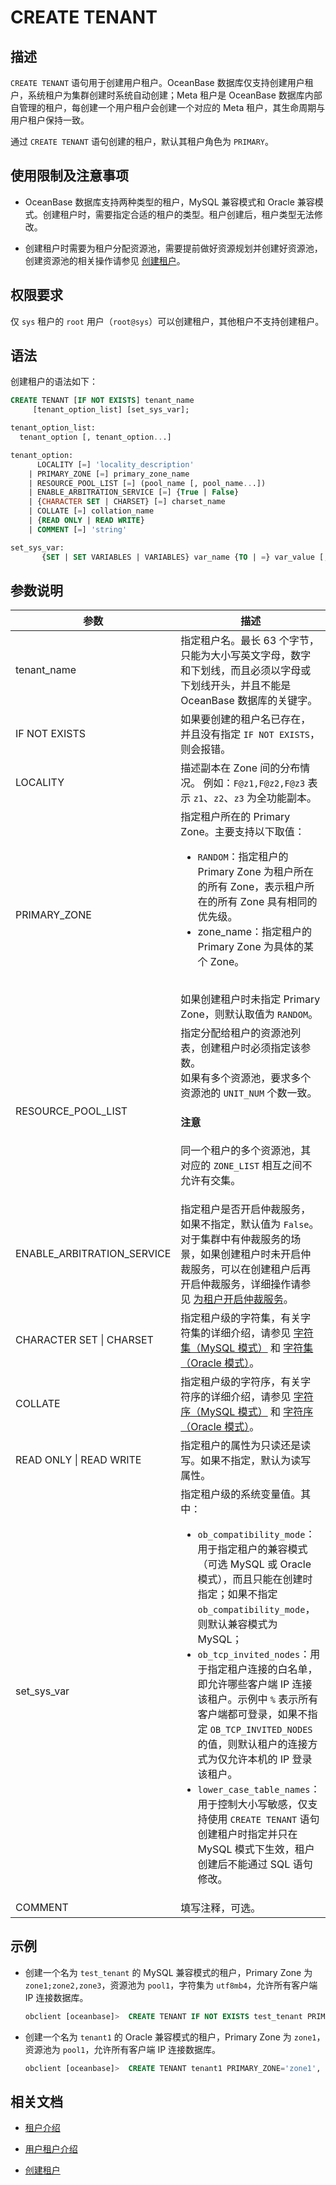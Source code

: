 # CREATE TENANT

## 描述

`CREATE TENANT` 语句用于创建用户租户。OceanBase 数据库仅支持创建用户租户，系统租户为集群创建时系统自动创建；Meta 租户是 OceanBase 数据库内部自管理的租户，每创建一个用户租户会创建一个对应的 Meta 租户，其生命周期与用户租户保持一致。

通过 `CREATE TENANT` 语句创建的租户，默认其租户角色为 `PRIMARY`。

## 使用限制及注意事项

* OceanBase 数据库支持两种类型的租户，MySQL 兼容模式和 Oracle 兼容模式。创建租户时，需要指定合适的租户的类型。租户创建后，租户类型无法修改。

* 创建租户时需要为租户分配资源池，需要提前做好资源规划并创建好资源池，创建资源池的相关操作请参见 [创建租户](../../../../600.manage/200.tenant-management/600.common-tenant-operations/200.manage-create-tenant.md)。

## 权限要求

仅 `sys` 租户的 `root` 用户（`root@sys`）可以创建租户，其他租户不支持创建租户。

## 语法

创建租户的语法如下：

```sql
CREATE TENANT [IF NOT EXISTS] tenant_name 
     [tenant_option_list] [set_sys_var];

tenant_option_list: 
  tenant_option [, tenant_option...]

tenant_option:  
      LOCALITY [=] 'locality_description'
    | PRIMARY_ZONE [=] primary_zone_name 
    | RESOURCE_POOL_LIST [=] (pool_name [, pool_name...]) 
    | ENABLE_ARBITRATION_SERVICE [=] {True | False} 
    | {CHARACTER SET | CHARSET} [=] charset_name 
    | COLLATE [=] collation_name 
    | {READ ONLY | READ WRITE}
    | COMMENT [=] 'string' 

set_sys_var:
       {SET | SET VARIABLES | VARIABLES} var_name {TO | =} var_value [,var_name {TO | =} var_value...]
```

## 参数说明

|          参数            |                描述                                                                                                      |
|--------------------------|--------------------------------------------------------------------------------------------------------------------------|
| tenant_name              | 指定租户名。最长 63 个字节，只能为大小写英文字母，数字和下划线，而且必须以字母或下划线开头，并且不能是 OceanBase 数据库的关键字。 |
| IF NOT EXISTS            | 如果要创建的租户名已存在，并且没有指定 `IF NOT EXISTS`，则会报错。    |
| LOCALITY                 | 描述副本在 Zone 间的分布情况。 例如：`F@z1,F@z2,F@z3` 表示 `z1`、`z2`、`z3` 为全功能副本。     |
| PRIMARY_ZONE             | 指定租户所在的 Primary Zone。主要支持以下取值：<ul><li>`RANDOM`：指定租户的 Primary Zone 为租户所在的所有 Zone，表示租户所在的所有 Zone 具有相同的优先级。</li> <li>zone_name：指定租户的 Primary Zone 为具体的某个 Zone。</li></ul> </br>如果创建租户时未指定 Primary Zone，则默认取值为 `RANDOM`。 |
| RESOURCE_POOL_LIST       | 指定分配给租户的资源池列表，创建租户时必须指定该参数。</br>如果有多个资源池，要求多个资源池的 `UNIT_NUM` 个数一致。<main id="notice" type='notice'><h4>注意</h4><p>同一个租户的多个资源池，其对应的 `ZONE_LIST` 相互之间不允许有交集。</p></main> |
| ENABLE_ARBITRATION_SERVICE | 指定租户是否开启仲裁服务，如果不指定，默认值为 `False`。对于集群中有仲裁服务的场景，如果创建租户时未开启仲裁服务，可以在创建租户后再开启仲裁服务，详细操作请参见 [为租户开启仲裁服务](../../../../600.manage/400.high-availability/400.arbitration-high-availability/200.enable-the-arbitration-service.md)。|
| CHARACTER SET \| CHARSET | 指定租户级的字符集，有关字符集的详细介绍，请参见 [字符集（MySQL 模式）](../200.common-tenant-of-mysql-mode/100.basic-elements-of-mysql-mode/300.character-set-and-collation-of-mysql-mode/200.character-set-of-mysql-mode.md) 和 [字符集（Oracle 模式）](../300.common-tenant-of-oracle-mode/300.basic-elements-of-oracle-mode/1000.character-set-and-collation-of-oracle-mode.md)。   |
| COLLATE                  | 指定租户级的字符序，有关字符序的详细介绍，请参见 [字符序（MySQL 模式）](.../200.common-tenant-of-mysql-mode/100.basic-elements-of-mysql-mode/300.character-set-and-collation-of-mysql-mode/300.collation-of-mysql-mode.md) 和 [字符序（Oracle 模式）](../300.common-tenant-of-oracle-mode/300.basic-elements-of-oracle-mode/1000.character-set-and-collation-of-oracle-mode.md)。  |
| READ ONLY \| READ WRITE  | 指定租户的属性为只读还是读写。如果不指定，默认为读写属性。|
| set_sys_var              | 指定租户级的系统变量值。其中：<ul><li>`ob_compatibility_mode`：用于指定租户的兼容模式（可选 MySQL 或 Oracle 模式），而且只能在创建时指定；如果不指定 `ob_compatibility_mode`，则默认兼容模式为 MySQL；</li> <li>`ob_tcp_invited_nodes`：用于指定租户连接的白名单，即允许哪些客户端 IP 连接该租户。示例中 `%` 表示所有客户端都可登录，如果不指定 `OB_TCP_INVITED_NODES` 的值，则默认租户的连接方式为仅允许本机的 IP 登录该租户。</li> <li>`lower_case_table_names`：用于控制大小写敏感，仅支持使用 `CREATE TENANT` 语句创建租户时指定并只在 MySQL 模式下生效，租户创建后不能通过 SQL 语句修改。</li></ul> |
| COMMENT                  | 填写注释，可选。   |

## 示例

* 创建一个名为 `test_tenant` 的 MySQL 兼容模式的租户，Primary Zone 为 `zone1;zone2,zone3`，资源池为 `pool1`，字符集为 `utf8mb4`，允许所有客户端 IP 连接数据库。

  ```sql
  obclient [oceanbase]>  CREATE TENANT IF NOT EXISTS test_tenant PRIMARY_ZONE='zone1;zone2,zone3', RESOURCE_POOL_LIST=('pool1'), CHARSET='utf8mb4' SET ob_tcp_invited_nodes TO '%';
  ```

* 创建一个名为 `tenant1` 的 Oracle 兼容模式的租户，Primary Zone 为 `zone1`，资源池为 `pool1`，允许所有客户端 IP 连接数据库。 

  ```sql
  obclient [oceanbase]>  CREATE TENANT tenant1 PRIMARY_ZONE='zone1', RESOURCE_POOL_LIST=('pool1') SET ob_compatibility_mode='oracle',  ob_tcp_invited_nodes='%';
  ```
	
## 相关文档

* [租户介绍](../../../../600.manage/200.tenant-management/100.tenant-introduction.md)

* [用户租户介绍](../../../../600.manage/200.tenant-management/400.introduction-of-user-tenant.md)

* [创建租户](../../../../600.manage/200.tenant-management/600.common-tenant-operations/200.manage-create-tenant.md)


